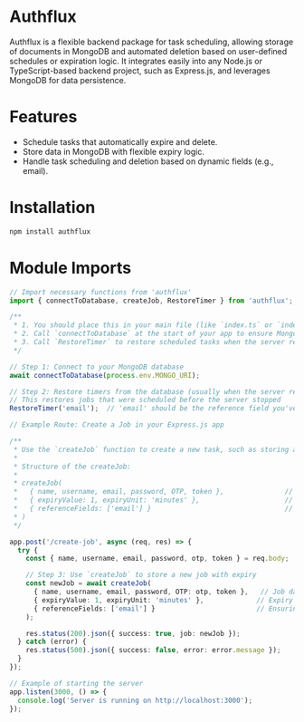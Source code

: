 # Authflux

Authflux is a flexible backend package for task scheduling, allowing storage of documents in MongoDB and automated deletion based on user-defined schedules or expiration logic. It integrates easily into any Node.js or TypeScript-based backend project, such as Express.js, and leverages MongoDB for data persistence.

# Features

- Schedule tasks that automatically expire and delete.
- Store data in MongoDB with flexible expiry logic.
- Handle task scheduling and deletion based on dynamic fields (e.g., email).


# Installation

```bash
npm install authflux

```

# Module Imports


```ts
// Import necessary functions from 'authflux'
import { connectToDatabase, createJob, RestoreTimer } from 'authflux';

/**
 * 1. You should place this in your main file (like `index.ts` or `index.js`).
 * 2. Call `connectToDatabase` at the start of your app to ensure MongoDB connection.
 * 3. Call `RestoreTimer` to restore scheduled tasks when the server restarts.
 */

// Step 1: Connect to your MongoDB database
await connectToDatabase(process.env.MONGO_URI);

// Step 2: Restore timers from the database (usually when the server restarts)
// This restores jobs that were scheduled before the server stopped
RestoreTimer('email');  // 'email' should be the reference field you've used in your jobs

// Example Route: Create a Job in your Express.js app

/**
 * Use the `createJob` function to create a new task, such as storing an OTP for expiration.
 * 
 * Structure of the createJob:
 * 
 * createJob(
 *   { name, username, email, password, OTP, token },               // Job data
 *   { expiryValue: 1, expiryUnit: 'minutes' },                     // Expiry config (e.g., 1 minute)
 *   { referenceFields: ['email'] }                                 // Reference fields (to ensure uniqueness based on 'email')
 * )
 */

app.post('/create-job', async (req, res) => {
  try {
    const { name, username, email, password, otp, token } = req.body;

    // Step 3: Use `createJob` to store a new job with expiry
    const newJob = await createJob(
      { name, username, email, password, OTP: otp, token },   // Job data
      { expiryValue: 1, expiryUnit: 'minutes' },             // Expiry configuration
      { referenceFields: ['email'] }                         // Ensuring the job is unique by 'email'
    );

    res.status(200).json({ success: true, job: newJob });
  } catch (error) {
    res.status(500).json({ success: false, error: error.message });
  }
});

// Example of starting the server
app.listen(3000, () => {
  console.log('Server is running on http://localhost:3000');
});





```